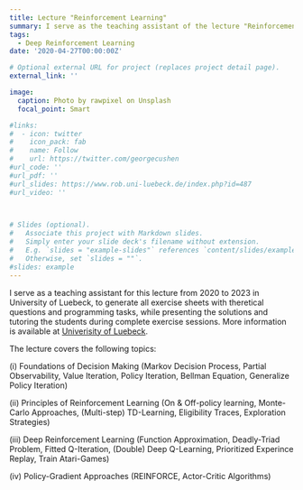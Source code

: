 ```yaml
---
title: Lecture "Reinforcement Learning" 
summary: I serve as the teaching assistant of the lecture "Reinforcement Learning  - RO4100" in Univerisity of Luebeck.
tags:
  - Deep Reinforcement Learning
date: '2020-04-27T00:00:00Z'

# Optional external URL for project (replaces project detail page).
external_link: ''

image:
  caption: Photo by rawpixel on Unsplash
  focal_point: Smart

#links:
#  - icon: twitter
#    icon_pack: fab
#    name: Follow
#    url: https://twitter.com/georgecushen
#url_code: ''
#url_pdf: ''
#url_slides: https://www.rob.uni-luebeck.de/index.php?id=487
#url_video: ''
 


# Slides (optional).
#   Associate this project with Markdown slides.
#   Simply enter your slide deck's filename without extension.
#   E.g. `slides = "example-slides"` references `content/slides/example-slides.md`.
#   Otherwise, set `slides = ""`.
#slides: example
---
```


I serve as a teaching assistant for this lecture from 2020 to 2023 in University of Luebeck, to generate all exercise sheets with theretical questions and programming tasks, while presenting the solutions and tutoring the students during complete exercise sessions. More information is available at [Univerisity of Luebeck](URL "https://www.rob.uni-luebeck.de/index.php?id=487").

The lecture covers the following topics:

(i) Foundations of Decision Making (Markov Decision Process, Partial Observability, Value Iteration, Policy Iteration, Bellman Equation, Generalize Policy Iteration)

(ii) Principles of Reinforcement Learning (On & Off-policy learning, Monte-Carlo Approaches, (Multi-step) TD-Learning, Eligibility Traces, Exploration Strategies) 

(iii) Deep Reinforcement Learning (Function Approximation, Deadly-Triad Problem, Fitted Q-Iteration, (Double) Deep Q-Learning, Prioritized Experince Replay, Train Atari-Games)

(iv) Policy-Gradient Approaches (REINFORCE, Actor-Critic Algorithms)